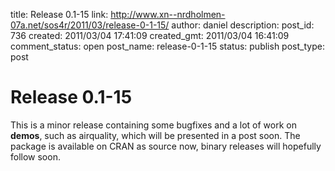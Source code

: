 title: Release 0.1-15
link: http://www.xn--nrdholmen-07a.net/sos4r/2011/03/release-0-1-15/
author: daniel
description: 
post_id: 736
created: 2011/03/04 17:41:09
created_gmt: 2011/03/04 16:41:09
comment_status: open
post_name: release-0-1-15
status: publish
post_type: post

# Release 0.1-15

This is a minor release containing some bugfixes and a lot of work on **demos**, such as airquality, which will be presented in a post soon. The package is available on CRAN as source now, binary releases will hopefully follow soon.